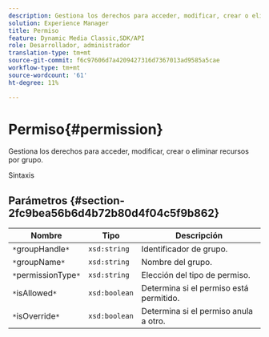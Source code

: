```yaml
---
description: Gestiona los derechos para acceder, modificar, crear o eliminar recursos por grupo.
solution: Experience Manager
title: Permiso
feature: Dynamic Media Classic,SDK/API
role: Desarrollador, administrador
translation-type: tm+mt
source-git-commit: f6c97606d7a4209427316d7367013ad9585a5cae
workflow-type: tm+mt
source-wordcount: '61'
ht-degree: 11%

---
```



# Permiso{#permission}

Gestiona los derechos para acceder, modificar, crear o eliminar recursos por grupo.

Sintaxis

## Parámetros {#section-2fc9bea56b6d4b72b80d4f04c5f9b862}

| Nombre | Tipo | Descripción |
|---|---|---|
| `*`groupHandle`*` | `xsd:string` | Identificador de grupo. |
| `*`groupName`*` | `xsd:string` | Nombre del grupo. |
| `*`permissionType`*` | `xsd:string` | Elección del tipo de permiso. |
| `*`isAllowed`*` | `xsd:boolean` | Determina si el permiso está permitido. |
| `*`isOverride`*` | `xsd:boolean` | Determina si el permiso anula a otro. |

